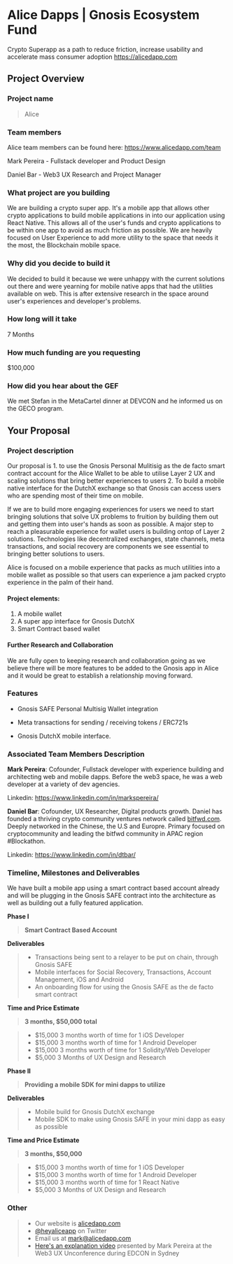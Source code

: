 # Alice Dapps | Gnosis Ecosystem Fund
Crypto Superapp as a path to reduce friction, increase usability and accelerate mass consumer adoption
https://alicedapp.com

## Project Overview

### Project name
> Alice

### Team members 

Alice team members can be found here: https://www.alicedapp.com/team

Mark Pereira - Fullstack developer and Product Design

Daniel Bar - Web3 UX Research and Project Manager

### What project are you building 

We are building a crypto super app. It's a mobile app that allows other crypto applications to build mobile applications in into our application using React Native. This allows all of the user's funds and crypto applications to be within one app to avoid as much friction as possible. We are heavily focused on User Experience to add more utility to the space that needs it the most, the Blockchain mobile space. 

### Why did you decide to build it 
We decided to build it because we were unhappy with the current solutions out there and were yearning for mobile native apps that had the utilities available on web. This is after extensive research in the space around user's experiences and developer's problems.

### How long will it take 

7 Months

### How much funding are you requesting  

$100,000

### How did you hear about the GEF

We met Stefan in the MetaCartel dinner at DEVCON and he informed us on the GECO program.

## Your Proposal 

### Project description
Our proposal is 1. to use the Gnosis Personal Mulitisig as the de facto smart contract account for the Alice Wallet to be able to utilise Layer 2 UX and scaling solutions that bring better experiences to users 2. To build a mobile native interface for the DutchX exchange so that Gnosis can access users who are spending most of their time on mobile. 

If we are to build more engaging experiences for users we need to start bringing solutions that solve UX problems to fruition by building them out and getting them into user's hands as soon as possible. A major step to reach a pleasurable experience for wallet users is building ontop of Layer 2 solutions. Technologies like decentralized exchanges, state channels, meta transactions, and social recovery are components we see essential to bringing better solutions to users.

Alice is focused on a mobile experience that packs as much utilities into a mobile wallet as possible so that users can experience a jam packed crypto experience in the palm of their hand.

#### Project elements:
1. A mobile wallet 
2. A super app interface for Gnosis DutchX
3. Smart Contract based wallet

#### Further Research and Collaboration
We are fully open to keeping research and collaboration going as we believe there will be more features to be added to the Gnosis app in Alice and it would be great to establish a relationship moving forward.

### Features

- Gnosis SAFE Personal Multisig Wallet integration 

- Meta transactions for sending / receiving tokens / ERC721s 

- Gnosis DutchX mobile interface.

### Associated Team Members Description

**Mark Pereira**: Cofounder, Fullstack developer with experience building and architecting web and mobile dapps. Before the web3 space, he was a web developer at a variety of dev agencies.

Linkedin: https://www.linkedin.com/in/markspereira/

**Daniel Bar**: Cofounder, UX Researcher, Digital products growth. Daniel has founded a thriving crypto community ventures network called [bitfwd.com](bitfwde.com). Deeply networked in the Chinese, the U.S and Europre. Primary focused on cryptocommunity and leading the bitfwd community in APAC region #Blockathon. 

Linkedin: https://www.linkedin.com/in/dtbar/

### Timeline, Milestones and Deliverables
We have built a mobile app using a smart contract based account already and will be plugging in the Gnosis SAFE contract into the architecture as well as building out a fully featured application. 

**Phase I**

> **Smart Contract Based Account**

**Deliverables**

> - Transactions being sent to a relayer to be put on chain, through Gnosis SAFE
> - Mobile interfaces for Social Recovery, Transactions, Account Management, iOS and Android
> - An onboarding flow for using the Gnosis SAFE as the de facto smart contract


**Time and Price Estimate**

> **3 months, \$50,000 total**

> - $15,000 3 months worth of time for 1 iOS Developer
> - $15,000 3 months worth of time for 1 Android Developer
> - $15,000 3 months worth of time for 1 Solidity/Web Developer
> - $5,000 3 Months of UX Design and Research

**Phase II**

> **Providing a mobile SDK for mini dapps to utilize**

**Deliverables**

> - Mobile build for Gnosis DutchX exchange
> - Mobile SDK to make using Gnosis SAFE in your mini dapp as easy as possible

**Time and Price Estimate**

> **3 months, \$50,000**

> - $15,000 3 months worth of time for 1 iOS Developer
> - $15,000 3 months worth of time for 1 Android Developer
> - $15,000 3 months worth of time for 1 React Native
> - $5,000 3 Months of UX Design and Research


### Other

> - Our website is [alicedapp.com](https://alicedapp.com/)
> - [@heyaliceapp](https://twitter.com/heyaliceapp) on Twitter
> - Email us at [mark@alicedapp.com](mailto:mark@alicedapp.com)
> - [Here's an explanation video](https://www.youtube.com/watch?v=3Zp4bXob-o8&t=1s) presented by Mark Pereira at the Web3 UX Unconference during EDCON in Sydney
